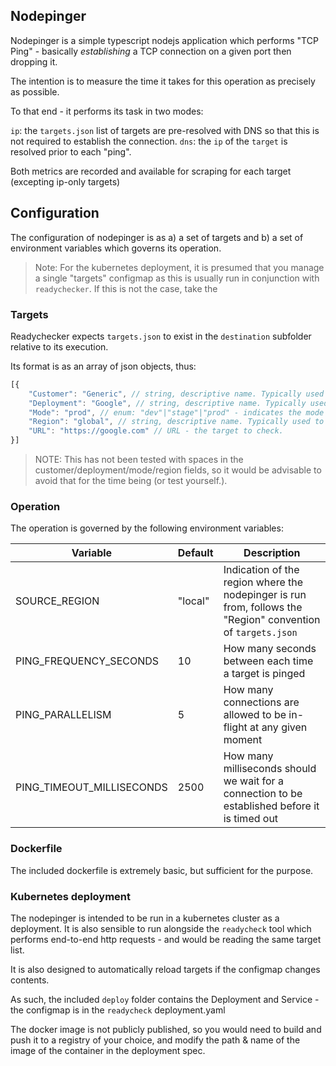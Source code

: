 ## Nodepinger

Nodepinger is a simple typescript nodejs application which performs "TCP Ping" - basically _establishing_ a TCP connection on a given port then dropping it. 

The intention is to measure the time it takes for this operation as precisely as possible.

To that end - it performs its task in two modes:

`ip`: the `targets.json` list of targets are pre-resolved with DNS so that this is not required to establish the connection.
`dns`: the `ip` of the `target` is resolved prior to each "ping".

Both metrics are recorded and available for scraping for each target (excepting ip-only targets)


## Configuration

The configuration of nodepinger is as a) a set of targets and b) a set of environment variables which governs its operation. 

> Note: For the kubernetes deployment, it is presumed that you manage a single "targets" configmap as this is usually run in conjunction with `readychecker`. If this is not the case, take the 



### Targets

Readychecker expects `targets.json` to exist in the `destination` subfolder relative to its execution. 

Its format is as an array of json objects, thus: 

```ts
[{
    "Customer": "Generic", // string, descriptive name. Typically used as top-level indicator for a group of targets
    "Deployment": "Google", // string, descriptive name. Typically used as a second-level indactor for a group of targets
    "Mode": "prod", // enum: "dev"|"stage"|"prod" - indicates the mode of the target. 
    "Region": "global", // string, descriptive name. Typically used to indicate multiple regional instances of a customer+deployment for the selected mode. 
    "URL": "https://google.com" // URL - the target to check.
}]

```

> NOTE: This has not been tested with spaces in the customer/deployment/mode/region fields, so it would be advisable to avoid that for the time being (or test yourself.).

### Operation

The operation is governed by the following environment variables:

| Variable | Default | Description |
|----------|---------|-------------|
| SOURCE_REGION | "local" | Indication of the region where the nodepinger is run from, follows the "Region" convention of `targets.json` |
| PING_FREQUENCY_SECONDS | 10 | How many seconds between each time a target is pinged |
| PING_PARALLELISM | 5 | How many connections are allowed to be in-flight at any given moment |
| PING_TIMEOUT_MILLISECONDS | 2500 | How many milliseconds should we wait for a connection to be established before it is timed out | 

### Dockerfile

The included dockerfile is extremely basic, but sufficient for the purpose.

### Kubernetes deployment

The nodepinger is intended to be run in a kubernetes cluster as a deployment. It is also sensible to run alongside the `readycheck` tool which performs end-to-end http requests - and would be reading the same target list. 

It is also designed to automatically reload targets if the configmap changes contents. 

As such, the included `deploy` folder contains the Deployment and Service - the configmap is in the `readycheck` deployment.yaml

The docker image is not publicly published, so you would need to build and push it to a registry of your choice, and modify the path & name of the image of the container in the deployment spec. 
